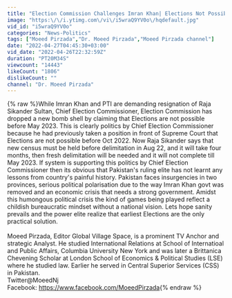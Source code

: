 ```yaml
---
title: "Election Commission Challenges Imran Khan| Elections Not Possible till May 2023?"
image: "https:\/\/i.ytimg.com\/vi\/i5wraQ9YV0o\/hqdefault.jpg"
vid_id: "i5wraQ9YV0o"
categories: "News-Politics"
tags: ["Moeed Pirzada","Dr. Moeed Pirzada","Moeed Pirzada channel"]
date: "2022-04-27T04:45:30+03:00"
vid_date: "2022-04-26T22:32:59Z"
duration: "PT20M34S"
viewcount: "14443"
likeCount: "1806"
dislikeCount: ""
channel: "Dr. Moeed Pirzada"
---
```

{% raw %}While Imran Khan and PTI are demanding resignation of Raja Sikander Sultan, Chief Election Commissioner, Election Commission has dropped a new bomb shell by claiming that Elections are not possible before May 2023. This is clearly politics by Chief Election Commissioner because he had previously taken a position in front of Supreme Court that Elections are not possible before Oct 2022. Now Raja Sikander says that new census must be held before delimitation in Aug 22, and it will take four months, then fresh delimitation will be needed and it will not complete till May 2023. If system is supporting this politics by Chief Election Commissioner then its obvious that Pakistan's ruling elite has not learnt any lessons from country's painful history. Pakistan faces insurgencies in two provinces, serious political polarisation due to the way Imran Khan govt was removed and an economic crisis that needs a strong government. Amidst this humongous political crisis the kind of games being played reflect a childish bureaucratic mindset without a national vision. Lets hope sanity prevails and the power elite realize that earliest Elections are the only practical solution.<br /><br />Moeed Pirzada, Editor Global Village Space, is a prominent TV Anchor and strategic Analyst. He studied International Relations at School of Internatioal and Public Affairs, Columbia University New York and was later a Brittanica Chevening Scholar at London School of Economics &amp; Political Studies (LSE) where he studied law. Earlier he served in Central Superior Services (CSS) in Pakistan.<br />Twitter@MoeedNj<br />Facebook: <a rel="nofollow" target="blank" href="https://www.facebook.com/MoeedPirzada">https://www.facebook.com/MoeedPirzada</a>{% endraw %}
